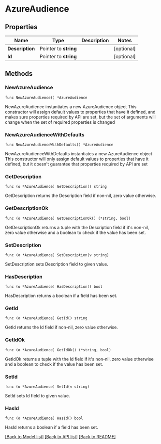 # AzureAudience

## Properties

Name | Type | Description | Notes
------------ | ------------- | ------------- | -------------
**Description** | Pointer to **string** |  | [optional] 
**Id** | Pointer to **string** |  | [optional] 

## Methods

### NewAzureAudience

`func NewAzureAudience() *AzureAudience`

NewAzureAudience instantiates a new AzureAudience object
This constructor will assign default values to properties that have it defined,
and makes sure properties required by API are set, but the set of arguments
will change when the set of required properties is changed

### NewAzureAudienceWithDefaults

`func NewAzureAudienceWithDefaults() *AzureAudience`

NewAzureAudienceWithDefaults instantiates a new AzureAudience object
This constructor will only assign default values to properties that have it defined,
but it doesn't guarantee that properties required by API are set

### GetDescription

`func (o *AzureAudience) GetDescription() string`

GetDescription returns the Description field if non-nil, zero value otherwise.

### GetDescriptionOk

`func (o *AzureAudience) GetDescriptionOk() (*string, bool)`

GetDescriptionOk returns a tuple with the Description field if it's non-nil, zero value otherwise
and a boolean to check if the value has been set.

### SetDescription

`func (o *AzureAudience) SetDescription(v string)`

SetDescription sets Description field to given value.

### HasDescription

`func (o *AzureAudience) HasDescription() bool`

HasDescription returns a boolean if a field has been set.

### GetId

`func (o *AzureAudience) GetId() string`

GetId returns the Id field if non-nil, zero value otherwise.

### GetIdOk

`func (o *AzureAudience) GetIdOk() (*string, bool)`

GetIdOk returns a tuple with the Id field if it's non-nil, zero value otherwise
and a boolean to check if the value has been set.

### SetId

`func (o *AzureAudience) SetId(v string)`

SetId sets Id field to given value.

### HasId

`func (o *AzureAudience) HasId() bool`

HasId returns a boolean if a field has been set.


[[Back to Model list]](../README.md#documentation-for-models) [[Back to API list]](../README.md#documentation-for-api-endpoints) [[Back to README]](../README.md)


